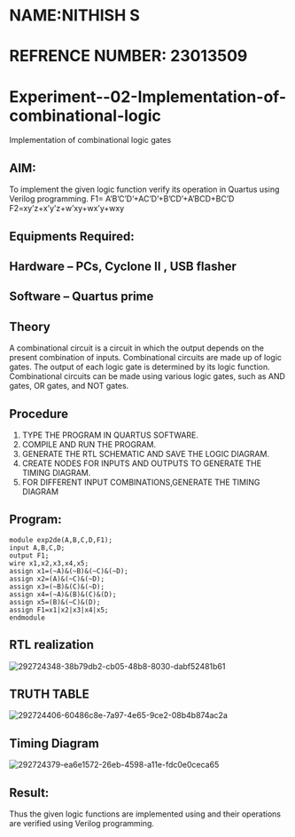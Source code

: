 # NAME:NITHISH S
# REFRENCE NUMBER: 23013509

# Experiment--02-Implementation-of-combinational-logic
Implementation of combinational logic gates
 
## AIM:
To implement the given logic function verify its operation in Quartus using Verilog programming.
 F1= A’B’C’D’+AC’D’+B’CD’+A’BCD+BC’D
F2=xy’z+x’y’z+w’xy+wx’y+wxy
 
 
 
## Equipments Required:
## Hardware – PCs, Cyclone II , USB flasher
## Software – Quartus prime


##  Theory
A combinational circuit is a circuit in which the output depends on the present combination of inputs. Combinational circuits are made up of logic gates. The output of each logic gate is determined by its logic function. Combinational circuits can be made using various logic gates, such as AND gates, OR gates, and NOT gates.


##  Procedure
1. TYPE THE PROGRAM IN QUARTUS SOFTWARE.
2. COMPILE AND RUN THE PROGRAM.
3. GENERATE THE RTL SCHEMATIC AND SAVE THE LOGIC DIAGRAM.
4. CREATE NODES FOR  INPUTS AND OUTPUTS TO GENERATE THE TIMING DIAGRAM.
5. FOR DIFFERENT INPUT COMBINATIONS,GENERATE THE TIMING DIAGRAM

## Program:
```
module exp2de(A,B,C,D,F1);
input A,B,C,D;
output F1;
wire x1,x2,x3,x4,x5;
assign x1=(~A)&(~B)&(~C)&(~D);
assign x2=(A)&(~C)&(~D);
assign x3=(~B)&(C)&(~D);
assign x4=(~A)&(B)&(C)&(D);
assign x5=(B)&(~C)&(D);
assign F1=x1|x2|x3|x4|x5;
endmodule
```

##  RTL realization
![292724348-38b79db2-cb05-48b8-8030-dabf52481b61](https://github.com/Nithish23013509/Experiment--02-Implementation-of-combinational-logic-/assets/149038138/9a500e1b-57a5-4cc6-894c-9583f8aff61d)

## TRUTH TABLE
![292724406-60486c8e-7a97-4e65-9ce2-08b4b874ac2a](https://github.com/Nithish23013509/Experiment--02-Implementation-of-combinational-logic-/assets/149038138/8c9d2844-753f-4ee5-bcc4-b1e9220ffa6e)

##  Timing Diagram
![292724379-ea6e1572-26eb-4598-a11e-fdc0e0ceca65](https://github.com/Nithish23013509/Experiment--02-Implementation-of-combinational-logic-/assets/149038138/f307394c-c503-4401-bd6d-5b9b4014d776)

##  Result:
Thus the given logic functions are implemented using  and their operations are verified using Verilog programming.
